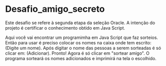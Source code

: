 # Desafio_amigo_secreto
Este desafio se refere à segunda etapa da seleção Oracle. A intenção do projeto é certificar o conhecimento obtido em Java Script.

Aqui você vai encontrar um programimha em Java Script que faz sorteios. Então para usar é preciso colocar os nomes na caixa 
onde tem escrito: (Digite um nome). Após digitar o nome das pessoas a serem sorteadas é só clicar em: (Adicionar). Pronto! Agora é só clicar em
"sortear amigo". O programa sorteará os nomes adicionados e imprimirá na tela o escolhido.
